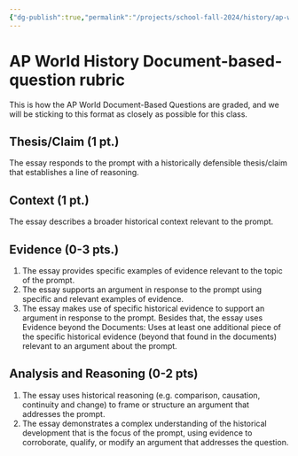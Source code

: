 ```yaml
---
{"dg-publish":true,"permalink":"/projects/school-fall-2024/history/ap-world-dbq-rubric/","tags":["gardenEntry"]}
---
```



# AP World History Document-based-question rubric

This is how the AP World Document-Based Questions are graded, and we will be sticking to this format as closely as possible for this class.

## Thesis/Claim (1 pt.)

The essay responds to the prompt with a historically defensible thesis/claim that establishes a line of reasoning. 

## Context (1 pt.)

The essay describes a broader historical context relevant to the prompt. 

## Evidence (0-3 pts.)

1. The essay provides specific examples of evidence relevant to the topic of the prompt. 
2. The essay supports an argument in response to the prompt using specific and relevant examples of evidence. 
3. The essay makes use of specific historical evidence to support an argument in response to the prompt. Besides that, the essay uses Evidence beyond the Documents: Uses at least one additional piece of the specific historical evidence (beyond that found in the documents) relevant to an argument about the prompt.

## Analysis and Reasoning (0-2 pts)

1. The essay uses historical reasoning (e.g. comparison, causation, continuity and change) to frame or structure an argument that addresses the prompt. 
2. The essay demonstrates a complex understanding of the historical development that is the focus of the prompt, using evidence to corroborate, qualify, or modify an argument that addresses the question. 




